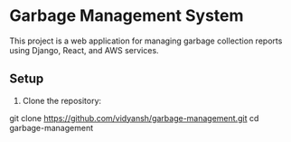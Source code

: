 # Garbage Management System

This project is a web application for managing garbage collection reports using Django, React, and AWS services.

## Setup

1. Clone the repository:


git clone https://github.com/vidyansh/garbage-management.git
cd garbage-management